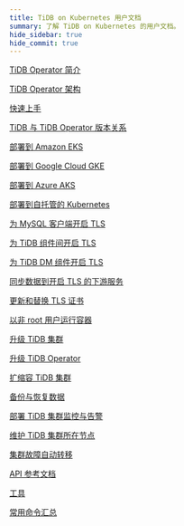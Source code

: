 ```yaml
---
title: TiDB on Kubernetes 用户文档
summary: 了解 TiDB on Kubernetes 的用户文档。
hide_sidebar: true
hide_commit: true
---
```


<LearningPathContainer platform="tidb-operator" title="TiDB on Kubernetes" subTitle="使用 PingCAP 提供的 TiDB Operator，你可以在公有云或自托管的 Kubernetes 集群上自动运维 TiDB 集群，实现 TiDB 在 Kubernetes 上的无缝运行。">

<LearningPath label="了解" icon="cloud1">

[TiDB Operator 简介](https://docs.pingcap.com/zh/tidb-in-kubernetes/v1.6/tidb-operator-overview)

[TiDB Operator 架构](https://docs.pingcap.com/zh/tidb-in-kubernetes/v1.6/architecture)

[快速上手](https://docs.pingcap.com/zh/tidb-in-kubernetes/v1.6/get-started)

[TiDB 与 TiDB Operator 版本关系](https://docs.pingcap.com/zh/tidb-in-kubernetes/v1.6/tidb-operator-overview)

</LearningPath>

<LearningPath label="部署" icon="deploy">

[部署到 Amazon EKS](https://docs.pingcap.com/zh/tidb-in-kubernetes/v1.6/deploy-on-aws-eks)

[部署到 Google Cloud GKE](https://docs.pingcap.com/zh/tidb-in-kubernetes/v1.6/deploy-on-gcp-gke)

[部署到 Azure AKS](https://docs.pingcap.com/zh/tidb-in-kubernetes/v1.6/deploy-on-azure-aks)

[部署到自托管的 Kubernetes](https://docs.pingcap.com/zh/tidb-in-kubernetes/v1.6/prerequisites)

</LearningPath>

<LearningPath label="安全" icon="cloud3">

[为 MySQL 客户端开启 TLS](https://docs.pingcap.com/zh/tidb-in-kubernetes/v1.6/enable-tls-for-mysql-client)

[为 TiDB 组件间开启 TLS](https://docs.pingcap.com/zh/tidb-in-kubernetes/v1.6/enable-tls-between-components)

[为 TiDB DM 组件开启 TLS](https://docs.pingcap.com/zh/tidb-in-kubernetes/v1.6/enable-tls-for-dm)

[同步数据到开启 TLS 的下游服务](https://docs.pingcap.com/zh/tidb-in-kubernetes/v1.6/enable-tls-for-ticdc-sink)

[更新和替换 TLS 证书](https://docs.pingcap.com/zh/tidb-in-kubernetes/v1.6/renew-tls-certificate)

[以非 root 用户运行容器](https://docs.pingcap.com/zh/tidb-in-kubernetes/v1.6/containers-run-as-non-root-user)

</LearningPath>

<LearningPath label="运维" icon="maintain">

[升级 TiDB 集群](https://docs.pingcap.com/zh/tidb-in-kubernetes/v1.6/upgrade-a-tidb-cluster)

[升级 TiDB Operator](https://docs.pingcap.com/zh/tidb-in-kubernetes/v1.6/upgrade-tidb-operator)

[扩缩容 TiDB 集群](https://docs.pingcap.com/zh/tidb-in-kubernetes/v1.6/scale-a-tidb-cluster)

[备份与恢复数据](https://docs.pingcap.com/zh/tidb-in-kubernetes/v1.6/backup-restore-overview)

[部署 TiDB 集群监控与告警](https://docs.pingcap.com/zh/tidb-in-kubernetes/v1.6/monitor-a-tidb-cluster)

[维护 TiDB 集群所在节点](https://docs.pingcap.com/zh/tidb-in-kubernetes/v1.6/maintain-a-kubernetes-node)

[集群故障自动转移](https://docs.pingcap.com/zh/tidb-in-kubernetes/v1.6/use-auto-failover)

</LearningPath>

<LearningPath label="参考" icon="cloud-dev">

[API 参考文档](https://github.com/pingcap/tidb-operator/blob/v1.6.1/docs/api-references/docs.md)

[工具](https://docs.pingcap.com/zh/tidb-in-kubernetes/v1.6/tidb-toolkit)

[常用命令汇总](https://docs.pingcap.com/zh/tidb-in-kubernetes/v1.6/cheat-sheet)

</LearningPath>

</LearningPathContainer>
